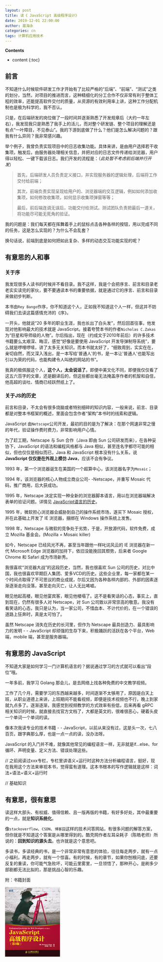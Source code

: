 ```yaml
---
layout: post
title: 读《 JavaScript 高级程序设计》
date: 2019-12-01 22:00:00
author: 扈海永
categories: cn
tags: 计算机应用技术
--- 
```


__Contents__

* content
{:toc}

## 前言

不知道什么时候软件研发工作才开始有了比较严格的“后端”、“前端”、“测试”之类的划分，当然，对项目的推进而言，这种精细化的分工合作不仅非常有利于整体工程的效率，还能提高软件交付的质量，从资源的有效利用率上讲，这种工作分配机制也是极为科学的，我不否认。

只是，在后端研发的岗位做了一段时间并逐渐熟悉了开发规章后（大约一年左右），我发现我只是熟悉了我手上的活儿，而对整个研发链、整个项目的理解还是有点“一叶障目，不见泰山”。我的下游到底做了什么？他们是怎么解决问题的？跟我有什么异同？我非常感兴趣。

举个例子，我曾负责实现项目中的日志收集功能。具体来讲，是由用户选择若干收集项，触发后，由服务器处理相关信息，并把对应的日志文件传递给浏览器，用户得以轻松、一键下载该日志。我们开发的流程是：（_此处暂不考虑前后端并行开发_）

> 首先，后端研发人员负责定义接口，并实现服务器的逻辑处理，后端将工作交付给前端；
>
> 其次，前端负责实现呈现给用户的、浏览器端的交互逻辑，例如如何添加收集项，如何修改收集项，如何显示收集项弹窗等等；
>
> 最后，前后端连调无误后，功能交付给测试。测试团队负责把最后一道关，将功能尽可能无死角的验证。

我的问题是：我们每天都在挥舞着手上的鼠标点击各种各样的按钮，用以完成不同的任务，这是怎么实现的？为什么不会乱套？

换句话说，前端到底是如何把如此复杂、多样的动态交互功能实现的呢？

## 有意思的人和事

### 关于序
我发现很多人读书的时候并不看目录。我不这样，我是个会把序言、前言和目录老老实实读完的家伙，要不要通读本书的重要依据，就是通过它的序言、前言和目录来做初步判断。

本书由`Rey Bango`作序，你不知道这个人，正如我不知道这个人一样，但这并不妨碍我们去读这篇感情充沛的《序》。

一开头，他就说“20 多年的职业生涯，我也长出了白头发”，然后回首往事，他发现对他影响最大的技术就是 JavaScript。接着夸赞本书的作者`Nicholas C.Zakas`为“巨星和导师级的人物”。尔后指出，现在（约成文于2010年前后）的许多技术书籍要么太艰深、晦涩，感觉“好像是要使用 JavaScript 开发导弹制导系统”，要么就是啰哩啰嗦，讲了太多无关知识。而本书就太好了，“细致周到，实实在在，亲切自然，而又深入浅出，是一本写给'普通人'的书，是一本让'普通人'也能写出引以为荣的代码，也能构建令人叫绝的网站的书”。

我真的极佩服这个人，**这个人，太会说话了**。即便中美文化不同，即便我仅仅看了这五六百字的文章，还是翻译后的，但这些都丝毫无法掩盖序作者的机智和自信，他高超的谈吐、情商已经跃然纸上了。

### 关于JS的历史

前言和目录，不太会有很多烧脑或者特别细碎的知识内容，一般来说，前言、目录都是对整本书框架的概述，里面会包含作者“架构”本书时的线索和逻辑。

JavaScript 由`Netscape`公司开发，最初的目的是为了解决：在那个网速非常之慢的年代，验证操作费时费力，非常影响用户心情。

为了赶工期，Netscape 与 Sun 合作（Java 即由 Sun 公司研发而来），在各种妥协下，JavaScript 的语法和编程风格都与 Java 相似，甚至连名字都尽可能的相似，但也仅仅是相似而已，Java 和 JavaScript 根本没有什么关系，说 **JavaScript 仅仅是在外观上模仿 Java**，应该不会有争议。

1993 年，第一个浏览器诞生在美国的一个超算中心，该浏览器名字为`Mosaic`；

1994 年，该浏览器的核心人物成立商业公司- -Netscape，并重写 Mosaic 代码，推广商用，后大获成功。

1995 年，Netscape 决定实现一种全新的浏览器脚本语言，用以在浏览器端解决表单的验证问题。详情见 [JavaScript语言的历史](https://javascript.ruanyifeng.com/introduction/history.html)。

1995 年，微软担心浏览器会威胁到自己的操作系统市场，遂买下 Mosaic 授权，并在此基础上开发了 IE 浏览器，捆绑在 Windows 操作系统上发售。

1998 年，Netscape 与微软的竞争处于劣势，于是，开放源代码，软件免费，成立 Mozilla 基金会。(Mozilla = Mosaic killer)

如今，Netscape 已经风光不再，甚至当年跟他一样叱诧风云的 IE 浏览器在新一代 Microsoft Edge 浏览器的加持下，依旧没能挽回其颓势，后来者 Google Chrome 和 Safari 成为市场新秀。

我很喜欢“浏览器大战”的这段历史，当然，我也很喜欢 Sun 公司的历史，对比中国，我也很喜欢早期巨人集团、爱多VCD的历史。这些企业里，每一家都在某一个时间点取得了不可思议的商业成就，尔后又因为各种各样内部的、外部的因素逐渐逐渐走向没落，甚至走向灭亡，让人无比唏嘘。

眼见他起高楼，眼见他宴宾客，眼见他楼塌了。这不是看笑话的心态，事实上，直到现在，仍然有很多人对 Netscape，对 Sun 公司致以非常崇高的敬意。我没有看笑话的心态，我只是认为，当一家公司，不惜血本、不计代价的，在一个错误的道路上狂奔时，真是太可怕了。

虽然 Netscape 消失在历史的长河里，但作为 Netscape 最具创造力、最具影响力的发明 - - JavaScript 却顽强的生存下来，积极踊跃的活跃在各个平台，Web 端，mobile 端，甚至是服务器端。

## 有意思的 JavaScript

不知道大家是如何学习一门计算机语言的？据说通过学习的方式就可以看出“段位”哦。

一年多前，我学习 Golang 那会儿，是去网络上找各种免费的中文教学视频。

工作了几个月，需要学习的东西越来越多，时间逐渐不太够用了，原因是白天上班，从职业道德上来讲，上班期间不能看视频，即便是技术视频也不行，晚上到家就九点多了。逐渐逐渐，我感觉到视频教学的方式效率有些低，后来再看 gRPC 相关知识的时候，就直接去找官方文档了，大都是英文的，很难很恶心，硬着头皮一个单词一个单词的读。

像本次我读专业的技术书籍 - - JavaScript，以前从来没有过，这是头一次，七八百页，跟字典那么厚，也是一点一点的读，没办法呀。

JavaScript 的入门并不难，就像其他常见的编程语言一样，无非就是if...else、for 循环、声明变量、定义方法、错误处理这些。

// 之前阅读过xxx专栏，专栏里讲语义+运行时这种方法分析编程语言，挺好，现在我用这个方法来审视本书，觉得蛮有道理。这本书根本的写作逻辑就是这样：词法+语法+语义+运行时

// 基础知识


## 有意思，很有意思

读这样大部头、有权威、值得信赖、且一版再版的书籍，有好多好处，其中最重要的一点，就是**知识系统化**。

像`stackoverflow`、`CSDN`、`博客园`这样的技术问答网站，有很多问题的解答方案，但你就是不知道这个答案是从哪里得到的。酷壳网作者左耳朵耗子（陈皓老师）所说的：**回到知识的源头去**。也许就是这个意思吧。

多读书，多读经典的书，是一个非常非常有意思的体验，往往每走两步，就有一点小福利，再走两步，就有一个惊喜。有的时候，有的章节，如果你刨根问底，还要反复的重读，你可能气急败坏，可能云里雾里，一旦领悟了，那种开心，是刷多少部剧都无法比拟的，那是挑战心智的乐趣。

附：书籍封面

<p>
    <img src="/images/professional-js-for-web-devs.jpg" width="36%">
</p>